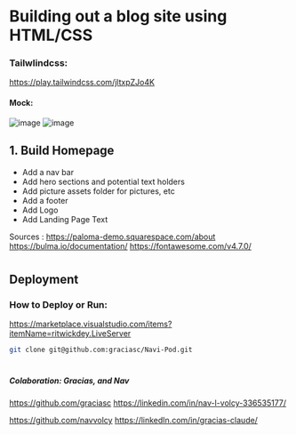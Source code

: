 # Building out a blog site using HTML/CSS

### Tailwlindcss:
https://play.tailwindcss.com/jltxpZJo4K

#### Mock:
![image](https://drive.google.com/uc?export=view&id=1XQJklzmF8enKPIjdg7AJ6XLVM9HRWwZE)
![image](https://drive.google.com/uc?export=view&id=1F10DpHNYi4-ptjV6wnMfIlU5YBdM_vLQ)
 
 ## 1. Build Homepage
- Add a nav bar
- Add hero sections and potential text holders
- Add picture assets folder for pictures, etc
- Add a footer
- Add Logo
- Add Landing Page Text


 Sources :
 https://paloma-demo.squarespace.com/about
 https://bulma.io/documentation/
 https://fontawesome.com/v4.7.0/
 
#
 ## Deployment
 ### How to Deploy or Run:
  https://marketplace.visualstudio.com/items?itemName=ritwickdey.LiveServer
 ```sh
git clone git@github.com:graciasc/Navi-Pod.git
```
#
##### Colaboration:  Gracias, and Nav
https://github.com/graciasc
https://linkedin.com/in/nav-l-volcy-336535177/

https://github.com/navvolcy
https://linkedIn.com/in/gracias-claude/

